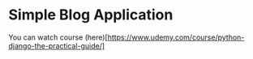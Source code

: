 # Simple Blog Application

You can watch course (here)[https://www.udemy.com/course/python-django-the-practical-guide/]